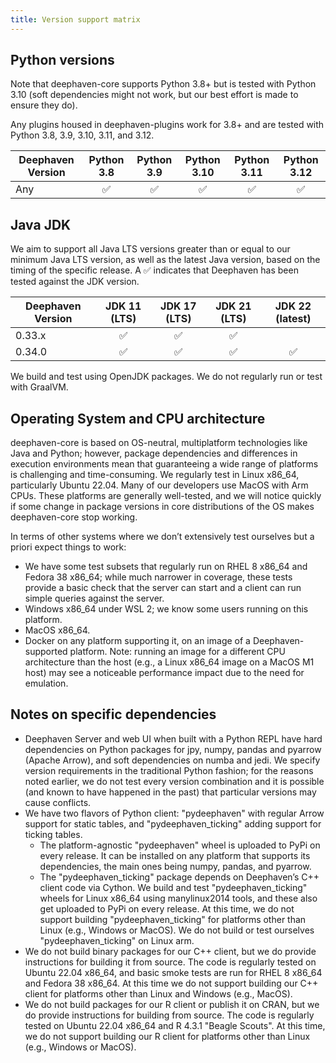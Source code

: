 ```yaml
---
title: Version support matrix
---
```


## Python versions

Note that deephaven-core supports Python 3.8+ but is tested with Python 3.10 (soft dependencies might not work, but our best effort is made to ensure they do).

Any plugins housed in deephaven-plugins work for 3.8+ and are tested with Python 3.8, 3.9, 3.10, 3.11, and 3.12.

| Deephaven Version |     Python 3.8     |     Python 3.9     |    Python 3.10     |    Python 3.11     |    Python 3.12     |
| ----------------- | :----------------: | :----------------: | :----------------: | :----------------: | :----------------: |
| Any               | :white_check_mark: | :white_check_mark: | :white_check_mark: | :white_check_mark: | :white_check_mark: |

## Java JDK

We aim to support all Java LTS versions greater than or equal to our minimum Java LTS version, as well as the latest Java version, based on the timing of the specific release. A :white_check_mark: indicates that Deephaven has been tested against the JDK version.

| Deephaven Version |    JDK 11 (LTS)    |    JDK 17 (LTS)    |    JDK 21 (LTS)    |  JDK 22 (latest)   |
| ----------------- | :----------------: | :----------------: | :----------------: | :----------------: |
| 0.33.x            | :white_check_mark: | :white_check_mark: | :white_check_mark: |                    |
| 0.34.0            | :white_check_mark: | :white_check_mark: | :white_check_mark: | :white_check_mark: |

We build and test using OpenJDK packages. We do not regularly run or test with GraalVM.

## Operating System and CPU architecture

deephaven-core is based on OS-neutral, multiplatform technologies like Java and Python; however, package dependencies and differences in execution environments mean that guaranteeing a wide range of platforms is challenging and time-consuming. We regularly test in Linux x86_64, particularly Ubuntu 22.04. Many of our developers use MacOS with Arm CPUs. These platforms are generally well-tested, and we will notice quickly if some change in package versions in core distributions of the OS makes deephaven-core stop working.

In terms of other systems where we don’t extensively test ourselves but a priori expect things to work:

- We have some test subsets that regularly run on RHEL 8 x86_64 and Fedora 38 x86_64; while much narrower in coverage, these tests provide a basic check that the server can start and a client can run simple queries against the server.
- Windows x86_64 under WSL 2; we know some users running on this platform.
- MacOS x86_64.
- Docker on any platform supporting it, on an image of a Deephaven-supported platform. Note: running an image for a different CPU architecture than the host (e.g., a Linux x86_64 image on a MacOS M1 host) may see a noticeable performance impact due to the need for emulation.

## Notes on specific dependencies

- Deephaven Server and web UI when built with a Python REPL have hard dependencies on Python packages for jpy, numpy, pandas and pyarrow (Apache Arrow), and soft dependencies on numba and jedi. We specify version requirements in the traditional Python fashion; for the reasons noted earlier, we do not test every version combination and it is possible (and known to have happened in the past) that particular versions may cause conflicts.
- We have two flavors of Python client: "pydeephaven" with regular Arrow support for static tables, and "pydeephaven_ticking" adding support for ticking tables.
  - The platform-agnostic "pydeephaven" wheel is uploaded to PyPi on every release. It can be installed on any platform that supports its dependencies, the main ones being numpy, pandas, and pyarrow.
  - The "pydeephaven_ticking" package depends on Deephaven’s C++ client code via Cython. We build and test "pydeephaven_ticking" wheels for Linux x86_64 using manylinux2014 tools, and these also get uploaded to PyPi on every release. At this time, we do not support building "pydeephaven_ticking" for platforms other than Linux (e.g., Windows or MacOS). We do not build or test ourselves "pydeephaven_ticking" on Linux arm.
- We do not build binary packages for our C++ client, but we do provide instructions for building it from source. The code is regularly tested on Ubuntu 22.04 x86_64, and basic smoke tests are run for RHEL 8 x86_64 and Fedora 38 x86_64. At this time we do not support building our C++ client for platforms other than Linux and Windows (e.g., MacOS).
- We do not build packages for our R client or publish it on CRAN, but we do provide instructions for building from source. The code is regularly tested on Ubuntu 22.04 x86_64 and R 4.3.1 "Beagle Scouts". At this time, we do not support building our R client for platforms other than Linux (e.g., Windows or MacOS).
